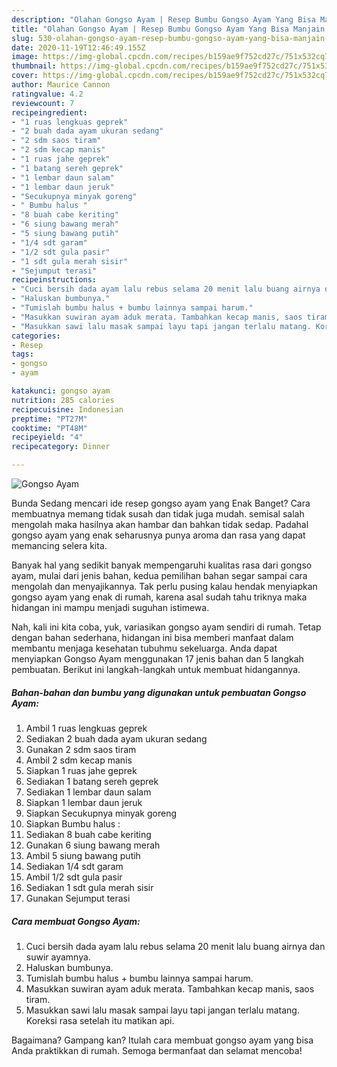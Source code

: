 ```yaml
---
description: "Olahan Gongso Ayam | Resep Bumbu Gongso Ayam Yang Bisa Manjain Lidah"
title: "Olahan Gongso Ayam | Resep Bumbu Gongso Ayam Yang Bisa Manjain Lidah"
slug: 530-olahan-gongso-ayam-resep-bumbu-gongso-ayam-yang-bisa-manjain-lidah
date: 2020-11-19T12:46:49.155Z
image: https://img-global.cpcdn.com/recipes/b159ae9f752cd27c/751x532cq70/gongso-ayam-foto-resep-utama.jpg
thumbnail: https://img-global.cpcdn.com/recipes/b159ae9f752cd27c/751x532cq70/gongso-ayam-foto-resep-utama.jpg
cover: https://img-global.cpcdn.com/recipes/b159ae9f752cd27c/751x532cq70/gongso-ayam-foto-resep-utama.jpg
author: Maurice Cannon
ratingvalue: 4.2
reviewcount: 7
recipeingredient:
- "1 ruas lengkuas geprek"
- "2 buah dada ayam ukuran sedang"
- "2 sdm saos tiram"
- "2 sdm kecap manis"
- "1 ruas jahe geprek"
- "1 batang sereh geprek"
- "1 lembar daun salam"
- "1 lembar daun jeruk"
- "Secukupnya minyak goreng"
- " Bumbu halus "
- "8 buah cabe keriting"
- "6 siung bawang merah"
- "5 siung bawang putih"
- "1/4 sdt garam"
- "1/2 sdt gula pasir"
- "1 sdt gula merah sisir"
- "Sejumput terasi"
recipeinstructions:
- "Cuci bersih dada ayam lalu rebus selama 20 menit lalu buang airnya dan suwir ayamnya."
- "Haluskan bumbunya."
- "Tumislah bumbu halus + bumbu lainnya sampai harum."
- "Masukkan suwiran ayam aduk merata. Tambahkan kecap manis, saos tiram."
- "Masukkan sawi lalu masak sampai layu tapi jangan terlalu matang. Koreksi rasa setelah itu matikan api."
categories:
- Resep
tags:
- gongso
- ayam

katakunci: gongso ayam 
nutrition: 285 calories
recipecuisine: Indonesian
preptime: "PT27M"
cooktime: "PT48M"
recipeyield: "4"
recipecategory: Dinner

---
```



![Gongso Ayam](https://img-global.cpcdn.com/recipes/b159ae9f752cd27c/751x532cq70/gongso-ayam-foto-resep-utama.jpg)

Bunda Sedang mencari ide resep gongso ayam yang Enak Banget? Cara membuatnya memang tidak susah dan tidak juga mudah. semisal salah mengolah maka hasilnya akan hambar dan bahkan tidak sedap. Padahal gongso ayam yang enak seharusnya punya aroma dan rasa yang dapat memancing selera kita.



Banyak hal yang sedikit banyak mempengaruhi kualitas rasa dari gongso ayam, mulai dari jenis bahan, kedua pemilihan bahan segar sampai cara mengolah dan menyajikannya. Tak perlu pusing kalau hendak menyiapkan gongso ayam yang enak di rumah, karena asal sudah tahu triknya maka hidangan ini mampu menjadi suguhan istimewa.


Nah, kali ini kita coba, yuk, variasikan gongso ayam sendiri di rumah. Tetap dengan bahan sederhana, hidangan ini bisa memberi manfaat dalam membantu menjaga kesehatan tubuhmu sekeluarga. Anda dapat menyiapkan Gongso Ayam menggunakan 17 jenis bahan dan 5 langkah pembuatan. Berikut ini langkah-langkah untuk membuat hidangannya.

<!--inarticleads1-->

##### Bahan-bahan dan bumbu yang digunakan untuk pembuatan Gongso Ayam:

1. Ambil 1 ruas lengkuas geprek
1. Sediakan 2 buah dada ayam ukuran sedang
1. Gunakan 2 sdm saos tiram
1. Ambil 2 sdm kecap manis
1. Siapkan 1 ruas jahe geprek
1. Sediakan 1 batang sereh geprek
1. Sediakan 1 lembar daun salam
1. Siapkan 1 lembar daun jeruk
1. Siapkan Secukupnya minyak goreng
1. Siapkan  Bumbu halus :
1. Sediakan 8 buah cabe keriting
1. Gunakan 6 siung bawang merah
1. Ambil 5 siung bawang putih
1. Sediakan 1/4 sdt garam
1. Ambil 1/2 sdt gula pasir
1. Sediakan 1 sdt gula merah sisir
1. Gunakan Sejumput terasi




<!--inarticleads2-->

##### Cara membuat Gongso Ayam:

1. Cuci bersih dada ayam lalu rebus selama 20 menit lalu buang airnya dan suwir ayamnya.
1. Haluskan bumbunya.
1. Tumislah bumbu halus + bumbu lainnya sampai harum.
1. Masukkan suwiran ayam aduk merata. Tambahkan kecap manis, saos tiram.
1. Masukkan sawi lalu masak sampai layu tapi jangan terlalu matang. Koreksi rasa setelah itu matikan api.




Bagaimana? Gampang kan? Itulah cara membuat gongso ayam yang bisa Anda praktikkan di rumah. Semoga bermanfaat dan selamat mencoba!
